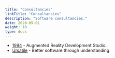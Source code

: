 ```yaml
---
title: "Consultancies"
linkTitle: "Consultancies"
description: "Software consultancies."
date: 2020-05-01
weight: 10
type: docs
---
```


* [1984](https://1984.dev) - Augmented Reality Development Studio.
* [Ursatile](https://ursatile.com/) - Better software through understanding.
